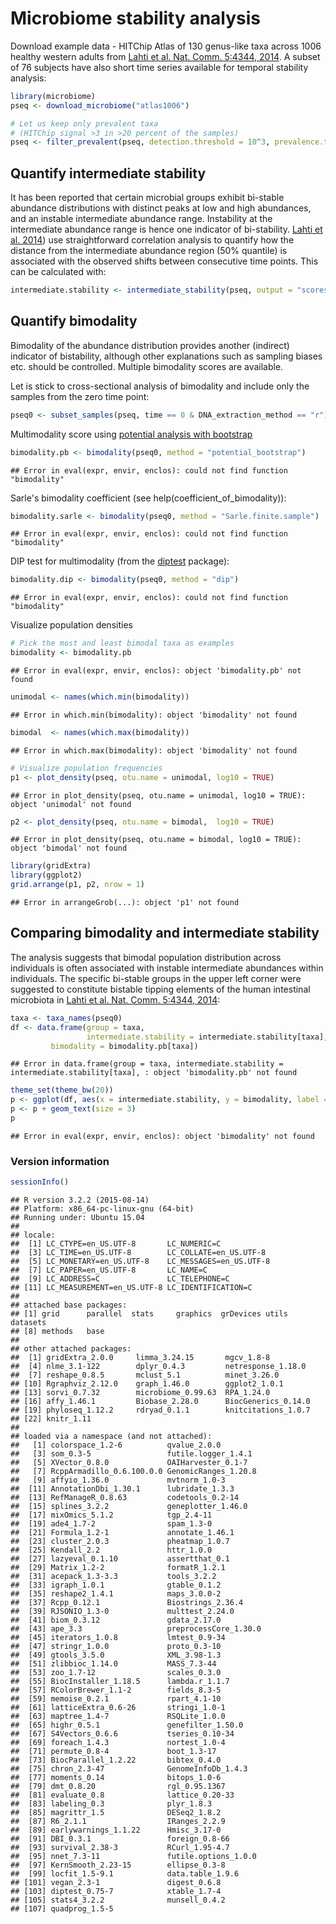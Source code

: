 # Microbiome stability analysis

Download example data - HITChip Atlas of 130 genus-like taxa across 1006 healthy western adults from [Lahti et al. Nat. Comm. 5:4344, 2014](http://www.nature.com/ncomms/2014/140708/ncomms5344/full/ncomms5344.html). A subset of 76 subjects have also short time series available for temporal stability analysis:


```r
library(microbiome)
pseq <- download_microbiome("atlas1006")

# Let us keep only prevalent taxa
# (HITChip signal >3 in >20 percent of the samples)
pseq <- filter_prevalent(pseq, detection.threshold = 10^3, prevalence.threshold = 0.2)
```



## Quantify intermediate stability 

It has been reported that certain microbial groups exhibit bi-stable
abundance distributions with distinct peaks at low and high
abundances, and an instable intermediate abundance range. Instability
at the intermediate abundance range is hence one indicator of
bi-stability. [Lahti et
al. 2014](http://www.nature.com/ncomms/2014/140708/ncomms5344/full/ncomms5344.html))
use straightforward correlation analysis to quantify how the distance
from the intermediate abundance region (50% quantile) is associated
with the observed shifts between consecutive time points. This can be
calculated with:


```r
intermediate.stability <- intermediate_stability(pseq, output = "scores")
```


## Quantify bimodality 

Bimodality of the abundance distribution provides another (indirect)
indicator of bistability, although other explanations such as sampling
biases etc. should be controlled. Multiple bimodality scores are
available.

Let is stick to cross-sectional analysis of bimodality and include
only the samples from the zero time point:


```r
pseq0 <- subset_samples(pseq, time == 0 & DNA_extraction_method == "r")
```


Multimodality score using [potential analysis with
bootstrap](http://www.nature.com/ncomms/2014/140708/ncomms5344/full/ncomms5344.html)



```r
bimodality.pb <- bimodality(pseq0, method = "potential_bootstrap")
```

```
## Error in eval(expr, envir, enclos): could not find function "bimodality"
```

Sarle's bimodality coefficient (see help(coefficient_of_bimodality)):


```r
bimodality.sarle <- bimodality(pseq0, method = "Sarle.finite.sample")
```

```
## Error in eval(expr, envir, enclos): could not find function "bimodality"
```


DIP test for multimodality (from the [diptest](https://cran.r-project.org/web/packages/diptest/index.html) package):


```r
bimodality.dip <- bimodality(pseq0, method = "dip")
```

```
## Error in eval(expr, envir, enclos): could not find function "bimodality"
```


Visualize population densities 


```r
# Pick the most and least bimodal taxa as examples
bimodality <- bimodality.pb
```

```
## Error in eval(expr, envir, enclos): object 'bimodality.pb' not found
```

```r
unimodal <- names(which.min(bimodality))
```

```
## Error in which.min(bimodality): object 'bimodality' not found
```

```r
bimodal  <- names(which.max(bimodality))
```

```
## Error in which.max(bimodality): object 'bimodality' not found
```

```r
# Visualize population frequencies
p1 <- plot_density(pseq, otu.name = unimodal, log10 = TRUE) 
```

```
## Error in plot_density(pseq, otu.name = unimodal, log10 = TRUE): object 'unimodal' not found
```

```r
p2 <- plot_density(pseq, otu.name = bimodal,  log10 = TRUE) 
```

```
## Error in plot_density(pseq, otu.name = bimodal, log10 = TRUE): object 'bimodal' not found
```

```r
library(gridExtra)
library(ggplot2)
grid.arrange(p1, p2, nrow = 1)
```

```
## Error in arrangeGrob(...): object 'p1' not found
```


## Comparing bimodality and intermediate stability

The analysis suggests that bimodal population distribution across individuals is often associated with instable intermediate abundances within individuals. The specific bi-stable groups in the upper left corner were suggested to constitute bistable tipping elements of the human intestinal microbiota in [Lahti et al. Nat. Comm. 5:4344, 2014](http://www.nature.com/ncomms/2014/140708/ncomms5344/full/ncomms5344.html):


```r
taxa <- taxa_names(pseq0)
df <- data.frame(group = taxa,
                 intermediate.stability = intermediate.stability[taxa],
		 bimodality = bimodality.pb[taxa])
```

```
## Error in data.frame(group = taxa, intermediate.stability = intermediate.stability[taxa], : object 'bimodality.pb' not found
```

```r
theme_set(theme_bw(20))
p <- ggplot(df, aes(x = intermediate.stability, y = bimodality, label = group))
p <- p + geom_text(size = 3)
p
```

```
## Error in eval(expr, envir, enclos): object 'bimodality' not found
```


### Version information


```r
sessionInfo()
```

```
## R version 3.2.2 (2015-08-14)
## Platform: x86_64-pc-linux-gnu (64-bit)
## Running under: Ubuntu 15.04
## 
## locale:
##  [1] LC_CTYPE=en_US.UTF-8       LC_NUMERIC=C              
##  [3] LC_TIME=en_US.UTF-8        LC_COLLATE=en_US.UTF-8    
##  [5] LC_MONETARY=en_US.UTF-8    LC_MESSAGES=en_US.UTF-8   
##  [7] LC_PAPER=en_US.UTF-8       LC_NAME=C                 
##  [9] LC_ADDRESS=C               LC_TELEPHONE=C            
## [11] LC_MEASUREMENT=en_US.UTF-8 LC_IDENTIFICATION=C       
## 
## attached base packages:
## [1] grid      parallel  stats     graphics  grDevices utils     datasets 
## [8] methods   base     
## 
## other attached packages:
##  [1] gridExtra_2.0.0     limma_3.24.15       mgcv_1.8-8         
##  [4] nlme_3.1-122        dplyr_0.4.3         netresponse_1.18.0 
##  [7] reshape_0.8.5       mclust_5.1          minet_3.26.0       
## [10] Rgraphviz_2.12.0    graph_1.46.0        ggplot2_1.0.1      
## [13] sorvi_0.7.32        microbiome_0.99.63  RPA_1.24.0         
## [16] affy_1.46.1         Biobase_2.28.0      BiocGenerics_0.14.0
## [19] phyloseq_1.12.2     rdryad_0.1.1        knitcitations_1.0.7
## [22] knitr_1.11         
## 
## loaded via a namespace (and not attached):
##   [1] colorspace_1.2-6          qvalue_2.0.0             
##   [3] som_0.3-5                 futile.logger_1.4.1      
##   [5] XVector_0.8.0             OAIHarvester_0.1-7       
##   [7] RcppArmadillo_0.6.100.0.0 GenomicRanges_1.20.8     
##   [9] affyio_1.36.0             mvtnorm_1.0-3            
##  [11] AnnotationDbi_1.30.1      lubridate_1.3.3          
##  [13] RefManageR_0.8.63         codetools_0.2-14         
##  [15] splines_3.2.2             geneplotter_1.46.0       
##  [17] mixOmics_5.1.2            tgp_2.4-11               
##  [19] ade4_1.7-2                spam_1.3-0               
##  [21] Formula_1.2-1             annotate_1.46.1          
##  [23] cluster_2.0.3             pheatmap_1.0.7           
##  [25] Kendall_2.2               httr_1.0.0               
##  [27] lazyeval_0.1.10           assertthat_0.1           
##  [29] Matrix_1.2-2              formatR_1.2.1            
##  [31] acepack_1.3-3.3           tools_3.2.2              
##  [33] igraph_1.0.1              gtable_0.1.2             
##  [35] reshape2_1.4.1            maps_3.0.0-2             
##  [37] Rcpp_0.12.1               Biostrings_2.36.4        
##  [39] RJSONIO_1.3-0             multtest_2.24.0          
##  [41] biom_0.3.12               gdata_2.17.0             
##  [43] ape_3.3                   preprocessCore_1.30.0    
##  [45] iterators_1.0.8           lmtest_0.9-34            
##  [47] stringr_1.0.0             proto_0.3-10             
##  [49] gtools_3.5.0              XML_3.98-1.3             
##  [51] zlibbioc_1.14.0           MASS_7.3-44              
##  [53] zoo_1.7-12                scales_0.3.0             
##  [55] BiocInstaller_1.18.5      lambda.r_1.1.7           
##  [57] RColorBrewer_1.1-2        fields_8.3-5             
##  [59] memoise_0.2.1             rpart_4.1-10             
##  [61] latticeExtra_0.6-26       stringi_1.0-1            
##  [63] maptree_1.4-7             RSQLite_1.0.0            
##  [65] highr_0.5.1               genefilter_1.50.0        
##  [67] S4Vectors_0.6.6           tseries_0.10-34          
##  [69] foreach_1.4.3             nortest_1.0-4            
##  [71] permute_0.8-4             boot_1.3-17              
##  [73] BiocParallel_1.2.22       bibtex_0.4.0             
##  [75] chron_2.3-47              GenomeInfoDb_1.4.3       
##  [77] moments_0.14              bitops_1.0-6             
##  [79] dmt_0.8.20                rgl_0.95.1367            
##  [81] evaluate_0.8              lattice_0.20-33          
##  [83] labeling_0.3              plyr_1.8.3               
##  [85] magrittr_1.5              DESeq2_1.8.2             
##  [87] R6_2.1.1                  IRanges_2.2.9            
##  [89] earlywarnings_1.1.22      Hmisc_3.17-0             
##  [91] DBI_0.3.1                 foreign_0.8-66           
##  [93] survival_2.38-3           RCurl_1.95-4.7           
##  [95] nnet_7.3-11               futile.options_1.0.0     
##  [97] KernSmooth_2.23-15        ellipse_0.3-8            
##  [99] locfit_1.5-9.1            data.table_1.9.6         
## [101] vegan_2.3-1               digest_0.6.8             
## [103] diptest_0.75-7            xtable_1.7-4             
## [105] stats4_3.2.2              munsell_0.4.2            
## [107] quadprog_1.5-5
```

